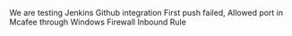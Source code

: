 We are testing Jenkins Github integration
First push failed, Allowed port in Mcafee through Windows Firewall Inbound Rule
